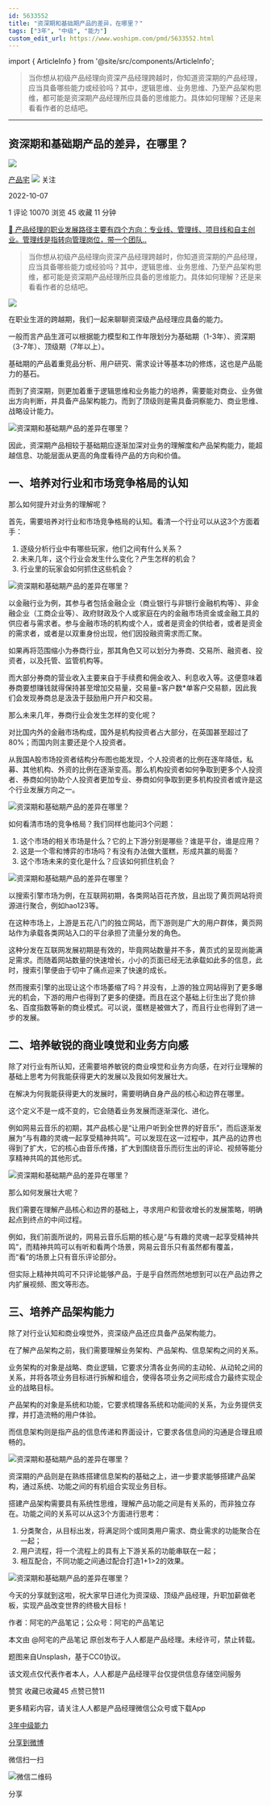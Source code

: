 ```yaml
---
id: 5633552
title: "资深期和基础期产品的差异，在哪里？"
tags: ["3年", "中级", "能力"]
custom_edit_url: https://www.woshipm.com/pmd/5633552.html
---
```

import { ArticleInfo } from '@site/src/components/ArticleInfo';

<ArticleInfo
    author="产品宅"
    authorLink="https://www.woshipm.com/u/830739"
    published="2022-10-07"
    views={10070}
    comments={1}
    collects={45}
/>

> 当你想从初级产品经理向资深产品经理跨越时，你知道资深期的产品经理，应当具备哪些能力或经验吗？其中，逻辑思维、业务思维、乃至产品架构思维，都可能是资深期产品经理所应具备的思维能力。具体如何理解？还是来看看作者的总结吧。

---

## 资深期和基础期产品的差异，在哪里？

[![](https://image.woshipm.com/wp-files/2020/11/gQKSAinApDQ3e0QF6ITC.jpg!/both/72x72)](https://www.woshipm.com/u/830739)

[产品宅](https://www.woshipm.com/u/830739) ![](https://static.woshipm.com/tag/1101_1@2x.png) 关注

2022-10-07

1 评论 10070 浏览 45 收藏 11 分钟

[🔗 产品经理的职业发展路径主要有四个方向：专业线、管理线、项目线和自主创业。管理线是指转向管理岗位，带一个团队..](https://ke.qidianla.com/courses/90pm)

> 当你想从初级产品经理向资深产品经理跨越时，你知道资深期的产品经理，应当具备哪些能力或经验吗？其中，逻辑思维、业务思维、乃至产品架构思维，都可能是资深期产品经理所应具备的思维能力。具体如何理解？还是来看看作者的总结吧。

![](https://image.woshipm.com/wp-files/2022/10/PRk1vxRhj95wFuJIkYbQ.jpg)

在职业生涯的跨越期，我们一起来聊聊资深级产品经理应具备的能力。

一般而言产品生涯可以根据能力模型和工作年限划分为基础期（1-3年）、资深期（3-7年）、顶级期（7年以上）。

基础期的产品着重竞品分析、用户研究、需求设计等基本功的修炼，这也是产品能力的基石。

而到了资深期，则更加着重于逻辑思维和业务能力的培养，需要能对商业、业务做出方向判断，并具备产品架构能力。而到了顶级则是需具备洞察能力、商业思维、战略设计能力。

![资深期和基础期产品的差异在哪里？](https://image.woshipm.com/wp-files/2022/10/muJtzsEanqOY5sA7rxIn.jpeg)

因此，资深期产品相较于基础期应逐渐加深对业务的理解度和产品架构能力，能超越信息、功能层面从更高的角度看待产品的方向和价值。

## 一、培养对行业和市场竞争格局的认知

那么如何提升对业务的理解呢？

首先，需要培养对行业和市场竞争格局的认知。看清一个行业可以从这3个方面着手：

1.  逐级分析行业中有哪些玩家，他们之间有什么关系？
2.  未来几年，这个行业会发生什么变化？产生怎样的机会？
3.  行业里的玩家会如何抓住这些机会？

![资深期和基础期产品的差异在哪里？](https://image.woshipm.com/wp-files/2022/10/TaE1is6oUaMXSeuNU3Yy.png)

以金融行业为例，其参与者包括金融企业（商业银行与非银行金融机构等）、非金融企业（工商企业等）、政府财政及个人或家庭在内的金融市场资金或金融工具的供应者与需求者。参与金融市场的机构或个人，或者是资金的供给者，或者是资金的需求者，或者是以双重身份出现，他们因投融资需求而汇聚。

如果再将范围缩小为券商行业，那其角色又可以划分为券商、交易所、融资者、投资者，以及托管、监管机构等。

而大部分券商的营业收入主要来自于手续费和佣金收入、利息收入等。这便意味着券商要想赚钱就得保持甚至增加交易量，交易量=客户数\*单客户交易额，因此我们会发现券商总是汲汲于鼓励用户开户和交易。

那么未来几年，券商行业会发生怎样的变化呢？

对比国内外的金融市场构成，国外是机构投资者占大部分，在英国甚至超过了80%；而国内则主要还是个人投资者。

从我国A股市场投资者结构分布图也能发现，个人投资者的比例在逐年降低，私募、其他机构、外资的比例在逐渐变高。那么机构投资者如何争取到更多个人投资者、券商如何协助个人投资者更加专业、券商如何争取到更多机构投资者或许是这个行业发展方向之一。

![资深期和基础期产品的差异在哪里？](https://image.woshipm.com/wp-files/2022/10/OTdes1KVT7ccQSF70mCF.jpeg)

如何看清市场的竞争格局？我们同样也能问3个问题：

1.  这个市场的相关市场是什么？它的上下游分别是哪些？谁是平台，谁是应用？
2.  这是一个零和博弈的市场吗？有没有办法做大蛋糕，形成共赢的局面？
3.  这个市场未来的变化是什么？应该如何抓住机会？

![资深期和基础期产品的差异在哪里？](https://image.woshipm.com/wp-files/2022/10/z0MO6KVjGWGyGIaXvDuG.png)

以搜索引擎市场为例，在互联网初期，各类网站百花齐放，且出现了黄页网站将资源进行聚合，例如hao123等。

在这种市场上，上游是五花八门的独立网站，而下游则是广大的用户群体，黄页网站作为承载各类网站入口的平台承担了流量分发的角色。

这种分发在互联网发展初期是有效的，毕竟网站数量并不多，黄页式的呈现尚能满足需求。而随着网站数量的快速增长，小小的页面已经无法承载如此多的信息，此时，搜索引擎便由于切中了痛点迎来了快速的成长。

然而搜索引擎的出现让这个市场萎缩了吗？并没有，上游的独立网站得到了更多曝光的机会，下游的用户也得到了更多的便捷。而且在这个基础上衍生出了竞价排名、百度指数等新的商业模式。可以说，蛋糕是被做大了，而且行业也得到了进一步的发展。

## 二、培养敏锐的商业嗅觉和业务方向感

除了对行业有所认知，还需要培养敏锐的商业嗅觉和业务方向感，在对行业理解的基础上思考为何我能获得更大的发展以及我如何发展壮大。

在解决为何我能获得更大的发展时，需要明确自身产品的核心和边界在哪里。

这个定义不是一成不变的，它会随着业务发展而逐渐深化、进化。

例如网易云音乐的初期，其产品核心是“让用户听到全世界的好音乐”，而后逐渐发展为“与有趣的灵魂一起享受精神共鸣”。可以发现在这一过程中，其产品的边界也得到了扩大，它的核心由音乐传播，扩大到围绕音乐而衍生出的评论、视频等能分享精神共鸣的其他形式。

![资深期和基础期产品的差异在哪里？](https://image.woshipm.com/wp-files/2022/10/LVmvPvQf4ttHqYrBCAeT.png)

那么如何发展壮大呢？

我们需要在理解产品核心和边界的基础上，寻求用户和营收增长的发展策略，明确起点到终点的中间过程。

例如，我们前面所说的，网易云音乐后期的核心是“与有趣的灵魂一起享受精神共鸣”，而精神共鸣可以有听和看两个场景，网易云音乐只有虽然都有覆盖，而“看”的场景上只有音乐评论部分。

但实际上精神共鸣可不只评论能够产品，于是乎自然而然地想到可以在产品边界之内扩展视频、图文等形态。

## 三、培养产品架构能力

除了对行业认知和商业嗅觉外，资深级产品还应具备产品架构能力。

在了解产品架构之前，我们需要理解业务架构、产品架构、信息架构之间的关系。

业务架构的对象是战略、商业逻辑，它要求分清各业务间的主动轮、从动轮之间的关系，并将各项业务目标进行拆解和组合，使得各项业务之间形成合力最终实现企业的战略目标。

产品架构的对象是系统和功能，它要求梳理各系统和功能间的关系，为业务提供支撑，并打造流畅的用户体验。

而信息架构则是指产品的信息传递和界面设计，它要求各信息间的沟通是合理且顺畅的。

![资深期和基础期产品的差异在哪里？](https://image.woshipm.com/wp-files/2022/10/53RAtba9cCShIwurWO6j.png)

资深期的产品则是在熟练搭建信息架构的基础之上，进一步要求能够搭建产品架构，通过系统、功能之间的有机组合实现业务目标。

搭建产品架构需要具有系统性思维，理解产品功能之间是有关系的，而非独立存在。功能之间的关系可以从这3个方面进行思考：

1.  分类聚合，从目标出发，将满足同个或同类用户需求、商业需求的功能聚合在一起；
2.  用户流程，将一个流程上的具有上下游关系的功能串联在一起；
3.  相互配合，不同功能之间通过配合打造1+1>2的效果。

![资深期和基础期产品的差异在哪里？](https://image.woshipm.com/wp-files/2022/10/q8yeUP0CLUSdz6NSJDnM.png)

今天的分享就到这啦，祝大家早日进化为资深级、顶级产品经理，升职加薪做老板，实现产品改变世界的终极大目标！

作者：阿宅的产品笔记；公众号：阿宅的产品笔记

本文由 @阿宅的产品笔记 原创发布于人人都是产品经理。未经许可，禁止转载。

题图来自Unsplash，基于CC0协议。

该文观点仅代表作者本人，人人都是产品经理平台仅提供信息存储空间服务

赞赏 收藏已收藏45 点赞已赞11

更多精彩内容，请关注人人都是产品经理微信公众号或下载App

[3年](https://www.woshipm.com/tag/3%e5%b9%b4)[中级](https://www.woshipm.com/tag/%e4%b8%ad%e7%ba%a7)[能力](https://www.woshipm.com/tag/%e8%83%bd%e5%8a%9b)

[分享到微博](https://service.weibo.com/share/share.php?appkey=2775287854&title=资深期和基础期产品的差异，在哪里？&url=https://www.woshipm.com/pmd/5633552.html&pic=https://image.woshipm.com/wp-files/2022/10/PRk1vxRhj95wFuJIkYbQ.jpg)

微信扫一扫

![微信二维码](https://api.pwmqr.com/qrcode/create/?url=https://www.woshipm.com/pmd/5633552.html)

分享